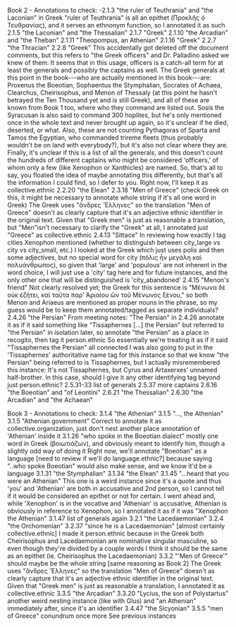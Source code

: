 Book 2 - Annotations to check: -2.1.3 "the ruler of Teuthrania" and "the
Laconian" in Greek "ruler of Teuthrania" is all an epithet (Προκλῆς ὁ
Τευθρανίας), and it serves an ethnonym function, so I annotated it as
such 2.1.5 "the Laconian" and "the Thessalian" 2.1.7 "Greek" 2.1.10 "the
Arcadian" and "the Theban" 2.1.11 "Theopompus, an Athenian" 2.1.16
"Greek" 2.2.7 "the Thracian" 2.2.8 "Greek" This accidentally got deleted
off the document comments, but this refers to "the Greek officers" and
Dr. Palladino asked we knew of them: It seems that in this usage,
officers is a catch-all term for at least the generals and possibly the
captains as well. The Greek generals at this point in the book---who are
actually mentioned in this book---are: Proxenus the Boeotian, Sophaentus
the Stymphalian, Socrates of Achaea, Clearchus, Cheirisophus, and Menon
of Thessaly (at this point he hasn't betrayed the Ten Thousand yet and
is still Greek), and all of these are known from Book 1 too, where who
they command are listed out. Sosis the Syracusan is also said to command
300 hoplites, but he's only mentioned once in the whole text and never
brought up again, so it's unclear if he died, deserted, or what. Also,
these are not counting Pythagoras of Sparta and Tamos the Egyptian, who
commanded trireme fleets (thus probably wouldn't be on land with
everybody?), but it's also not clear where they are. Finally, it's
unclear if this is a list of all the generals, and this doesn't count
the hundreds of different captains who might be considered 'officers,'
of whom only a few (like Xenophon or Xanthicles) are named. So, that's
all to say, you floated the idea of maybe annotating this differently,
but that's all the information I could find, so I defer to you. Right
now, I'll keep it as collective.ethnic 2.2.20 "the Elean" 2.3.18 "Men of
Greece" (check Greek on this, it might be necessary to annotate whole
string if it's all one word in Greek) The Greek uses "ἄνδρες Ἕλληνες" so
the translation "Men of Greece" doesn't as clearly capture that it's an
adjective ethnic identifier in the original text. Given that "Greek men"
is just as reasonable a translation, but "Men"isn't necessary to clarify
the "Greek" at all, I annotated just "Greece" as collective.ethnic
2.4.13 "Sittace" In reviewing how exactly I tag cities Xenophon
mentioned (whether to distinguish between city_large vs city vs
city_small, etc.) I looked at the Greek which just uses polis and then
some adjectives, but no special word for city (πόλις ἦν μεγάλη καὶ
πολυάνθρωπος), so given that 'large' and 'populous' are not inherent in
the word choice, I will just use a 'city' tag here and for future
instances, and the only other one that will be distinguished is
'city_abandoned' 2.4.15 "Menon's friend" Not clearly resolved yet; the
Greek for this sentence is "Μένωνα δὲ οὐκ ἐζήτει, καὶ ταῦτα παρʼ Ἀριαίου
ὢν τοῦ Μένωνος ξένου," so both Menon and Ariaeus are mentioned as proper
nouns in the phrase, so my guess would be to keep them annotated/tagged
as separate individuals? 2.4.26 "the Persian" From meeting notes: "The
Persian" in 2.4.26 annotate it as if it said something like
"Tissaphernes \[\...\] the Persian" but referred to "the Persian" in
isolation later, so annotate "the Persian" as a place in recogito, then
tag it person.ethnic So essentially we're treating it as if it said
"Tissaphernes the Persian" all connected I was also going to put in the
'Tissaphernes' authoritative name tag for this instance so that we know
"the Persian" being referred to is Tissaphernes, but I actually
misremembered this instance: It's not Tissaphernes, but Cyrus and
Artaxerxes' unnamed half-brother. In this case, should I give it any
other identifying tag beyond just person.ethnic? 2.5.31-33 list of
generals 2.5.37 more captains 2.6.16 "the Boeotian" and "of Leontini"
2.6.21 "the Thessalian" 2.6.30 "the Arcadian" and "the Achaean"

Book 3 - Annotations to check: 3.1.4 "the Athenian" 3.1.5 "\..., the
Athenian" 3.1.5 "Athenian government" Correct to annotate it as
collective.organization, just don't nest another place annotation of
'Athenian' inside it 3.1.26 "who spoke in the Boeotian dialect" mostly
one word in Greek (βοιωτιάζων), and obviously meant to identify him,
though a slightly odd way of doing it Right now, we'll annotate
"Boeotian" as a language \[need to review if we'll do language.ethnic?\]
because saying "..who spoke Boeotian" would also make sense, and we know
it'd be a language 3.1.31 "the Stymphalian" 3.1.34 "the Elean" 3.1.45
"\...heard that you were an Athenian" This one is a weird instance since
it's a quote and thus 'you' and 'Athenian' are both in accusative and
2nd person, so I cannot tell if it would be considered an epithet or not
for certain. I went ahead and, while 'Xenophon' is in the vocative and
'Athenian' is accusative, Athenian is obviously in reference to
Xenophon, so I annotated it as if it was "Xenophon the Athenian" 3.1.47
list of generals again 3.2.1 "the Lacedaemonian" 3.2.4 "the Orchomenian"
3.2.37 "since he is a Lacedaemonian" \[almost certainly
collective.ethnic\] I made it person.ethnic because in the Greek both
Cheirisophus and Lacedaemonian are nominative singular masculine, so
even though they're divided by a couple words I think it should be the
same as an epithet (ie. Cheirisophus the Lacedaemonian) 3.3.2 "'Men of
Greece'" should maybe be the whole string \[same reasoning as Book 2\]
The Greek uses "ἄνδρες Ἕλληνες" so the translation "Men of Greece"
doesn't as clearly capture that it's an adjective ethnic identifier in
the original text. Given that "Greek men" is just as reasonable a
translation, I annotated it as collective.ethnic 3.3.5 "the Arcadian"
3.3.20 "Lycius, the son of Polystartus" another weird nesting instance
(like with Glus) and "an Athenian" immediately after, since it's an
identifier 3.4.47 "the Sicyonian" 3.5.5 "men of Greece" conundrum once
more See previous instances
